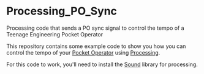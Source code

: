 # Processing_PO_Sync
Processing code that sends a PO sync signal to control the tempo of a Teenage Engineering Pocket Operator


This repository contains some example code to show you how you can control the tempo of your [Pocket Operator](https://teenage.engineering/products/po) using [Processing](https://processing.org/).

For this code to work, you'll need to install the [Sound](https://processing.org/reference/libraries/sound/index.html) library for processing.

